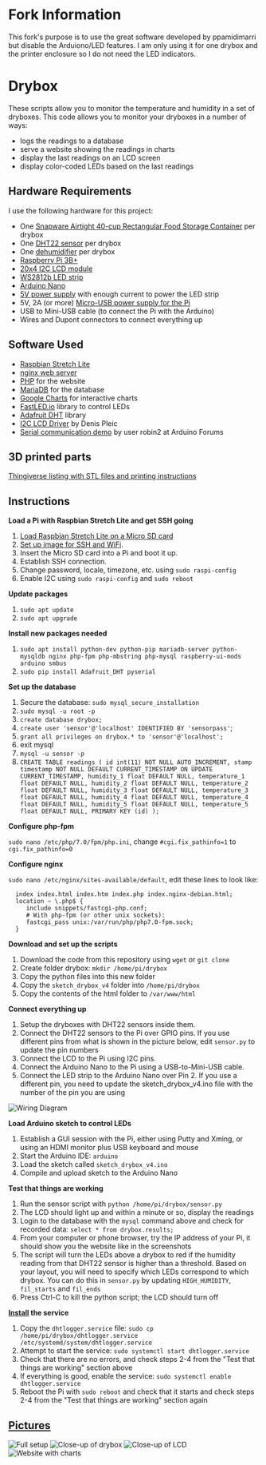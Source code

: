 # Fork Information
This fork's purpose is to use the great software developed by ppamidimarri but disable the Arduiono/LED features.  I am only using it for one drybox and the printer enclosure so I do not need the LED indicators.

# Drybox
These scripts allow you to monitor the temperature and humidity in a set of dryboxes. This code allows you to monitor your dryboxes in a number of ways: 
* logs the readings to a database
* serve a website showing the readings in charts
* display the last readings on an LCD screen
* display color-coded LEDs based on the last readings

## Hardware Requirements
I use the following hardware for this project:
* One [Snapware Airtight 40-cup Rectangular Food Storage Container](https://smile.amazon.com/gp/product/B007V4IWIU) per drybox
* One [DHT22 sensor](https://smile.amazon.com/gp/product/B01N9BA0O4) per drybox 
* One [dehumidifier](https://smile.amazon.com/gp/product/B000H0XFCS) per drybox
* [Raspberry Pi 3B+](https://smile.amazon.com/gp/product/B07BDR5PDW)
* [20x4 I2C LCD module](https://smile.amazon.com/gp/product/B01GPUMP9C)
* [WS2812b LED strip](https://smile.amazon.com/gp/product/B01LSF4Q0A)
* [Arduino Nano](https://smile.amazon.com/gp/product/B0713XK923)
* [5V power supply](https://smile.amazon.com/gp/product/B078RT3ZPS) with enough current to power the LED strip
* 5V, 2A (or more) [Micro-USB power supply for the Pi](https://smile.amazon.com/gp/product/B075XMTQJC)
* USB to Mini-USB cable (to connect the Pi with the Arduino)
* Wires and Dupont connectors to connect everything up

## Software Used
* [Raspbian Stretch Lite](https://downloads.raspberrypi.org/raspbian_lite_latest)
* [nginx web server](https://www.nginx.com/resources/wiki/)
* [PHP](http://www.php.net/) for the website
* [MariaDB](https://mariadb.org/) for the database
* [Google Charts](https://developers.google.com/chart/) for interactive charts
* [FastLED.io](http://fastled.io/) library to control LEDs
* [Adafruit DHT](https://github.com/adafruit/DHT-sensor-library) library
* [I2C LCD Driver](https://github.com/emcniece/rpi-lcd/blob/master/RPi_I2C_driver.py) by Denis Pleic
* [Serial communication demo](http://forum.arduino.cc/index.php?topic=225329) by user robin2 at Arduino Forums

## 3D printed parts
[Thingiverse listing with STL files and printing instructions](https://www.thingiverse.com/thing:3456908)

## Instructions 
**Load a Pi with Raspbian Stretch Lite and get SSH going**

1. [Load Raspbian Stretch Lite on a Micro SD card](https://projects.raspberrypi.org/en/projects/raspberry-pi-setting-up)
2. [Set up image for SSH and WiFi](https://www.raspberrypi.org/forums/viewtopic.php?t=191252). 
3. Insert the Micro SD card into a Pi and boot it up. 
4. Establish SSH connection.
5. Change password, locale, timezone, etc. using `sudo raspi-config`
6. Enable I2C using `sudo raspi-config` and `sudo reboot`

**Update packages** 

1. `sudo apt update`
2. `sudo apt upgrade`

**Install new packages needed**

1. `sudo apt install python-dev python-pip mariadb-server python-mysqldb nginx php-fpm php-mbstring php-mysql raspberry-ui-mods arduino smbus`
2. `sudo pip install Adafruit_DHT pyserial`

**Set up the database**
1. Secure the database: `sudo mysql_secure_installation`
2. `sudo mysql -u root -p`
3. `create database drybox;`
4. `create user 'sensor'@'localhost' IDENTIFIED BY 'sensorpass'`;
5. `grant all privileges on drybox.* to 'sensor'@'localhost';`
6. exit mysql
7. `mysql -u sensor -p`
8. `CREATE TABLE readings (
  id int(11) NOT NULL AUTO_INCREMENT,
  stamp timestamp NOT NULL DEFAULT CURRENT_TIMESTAMP ON UPDATE CURRENT_TIMESTAMP,
  humidity_1 float DEFAULT NULL,
  temperature_1 float DEFAULT NULL,
  humidity_2 float DEFAULT NULL,
  temperature_2 float DEFAULT NULL,
  humidity_3 float DEFAULT NULL,
  temperature_3 float DEFAULT NULL,
  humidity_4 float DEFAULT NULL,
  temperature_4 float DEFAULT NULL,
  humidity_5 float DEFAULT NULL,
  temperature_5 float DEFAULT NULL,
  PRIMARY KEY (id)
);`

**Configure php-fpm**

`sudo nano /etc/php/7.0/fpm/php.ini`, change `#cgi.fix_pathinfo=1` to `cgi.fix_pathinfo=0`

**Configure nginx**

`sudo nano /etc/nginx/sites-available/default`, edit these lines to look like:

      index index.html index.htm index.php index.nginx-debian.html;
      location ~ \.php$ {
         include snippets/fastcgi-php.conf;
         # With php-fpm (or other unix sockets):
         fastcgi_pass unix:/var/run/php/php7.0-fpm.sock;
      }

**Download and set up the scripts**
1. Download the code from this repository using `wget` or `git clone`
2. Create folder drybox: `mkdir /home/pi/drybox`
3. Copy the python files into this new folder
4. Copy the `sketch_drybox_v4` folder into `/home/pi/drybox`
5. Copy the contents of the html folder to `/var/www/html`

**Connect everything up**
1. Setup the dryboxes with DHT22 sensors inside them.
2. Connect the DHT22 sensors to the Pi over GPIO pins. If you use different pins from what is shown in the picture below, edit `sensor.py` to update the pin numbers
5. Connect the LCD to the Pi using I2C pins.
3. Connect the Arduino Nano to the Pi using a USB-to-Mini-USB cable.
4. Connect the LED strip to the Arduino Nano over Pin 2. If you use a different pin, you need to update the sketch_drybox_v4.ino file with the number of the pin you are using

![Wiring Diagram](https://i.imgur.com/aFF4lY5.png)

**Load Arduino sketch to control LEDs**
1. Establish a GUI session with the Pi, either using Putty and Xming, or using an HDMI monitor plus USB keyboard and mouse
2. Start the Arduino IDE: `arduino`
3. Load the sketch called `sketch_drybox_v4.ino`
4. Compile and upload sketch to the Arduino Nano

**Test that things are working**
1. Run the sensor script with `python /home/pi/drybox/sensor.py`
2. The LCD should light up and within a minute or so, display the readings 
3. Login to the database with the `mysql` command above and check for recorded data: `select * from drybox.results;`
4. From your computer or phone browser, try the IP address of your Pi, it should show you the website like in the screenshots
5. The script will turn the LEDs above a drybox to red if the humidity reading from that DHT22 sensor is higher than a threshold. Based on your layout, you will need to specify which LEDs correspond to which drybox. You can do this in `sensor.py` by updating `HIGH_HUMIDITY`, `fil_starts` and `fil_ends`
5. Press Ctrl-C to kill the python script; the LCD should turn off

**[Install](https://www.raspberrypi.org/documentation/linux/usage/systemd.md) the service**
1. Copy the `dhtlogger.service` file: `sudo cp /home/pi/drybox/dhtlogger.service /etc/systemd/system/dhtlogger.service` 
2. Attempt to start the service: `sudo systemctl start dhtlogger.service`
3. Check that there are no errors, and check steps 2-4 from the "Test that things are working" section above
4. If everything is good, enable the service: `sudo systemctl enable dhtlogger.service`
5. Reboot the Pi with `sudo reboot` and check that it starts and check steps 2-4 from the "Test that things are working" section again

## [Pictures](https://imgur.com/a/YLTD9bh)
![Full setup](https://i.imgur.com/tljvpbC.jpg)
![Close-up of drybox](https://i.imgur.com/IOEDjfQ.jpg)
![Close-up of LCD](https://i.imgur.com/CsuUP5K.jpg)
![Website with charts](https://i.imgur.com/YcEIfC0.png)
